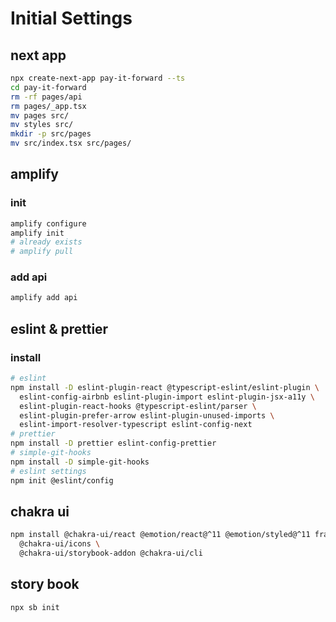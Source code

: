 # Initial Settings

## next app

```sh
npx create-next-app pay-it-forward --ts
cd pay-it-forward
rm -rf pages/api
rm pages/_app.tsx
mv pages src/
mv styles src/
mkdir -p src/pages
mv src/index.tsx src/pages/
```

## amplify

### init

```sh
amplify configure
amplify init
# already exists
# amplify pull
```

### add api

```sh
amplify add api
```

## eslint & prettier

### install

```sh
# eslint
npm install -D eslint-plugin-react @typescript-eslint/eslint-plugin \
  eslint-config-airbnb eslint-plugin-import eslint-plugin-jsx-a11y \
  eslint-plugin-react-hooks @typescript-eslint/parser \
  eslint-plugin-prefer-arrow eslint-plugin-unused-imports \
  eslint-import-resolver-typescript eslint-config-next
# prettier
npm install -D prettier eslint-config-prettier
# simple-git-hooks
npm install -D simple-git-hooks
# eslint settings
npm init @eslint/config
```

## chakra ui

```sh
npm install @chakra-ui/react @emotion/react@^11 @emotion/styled@^11 framer-motion@^6 \
  @chakra-ui/icons \
  @chakra-ui/storybook-addon @chakra-ui/cli
```

## story book

```sh
npx sb init
```
